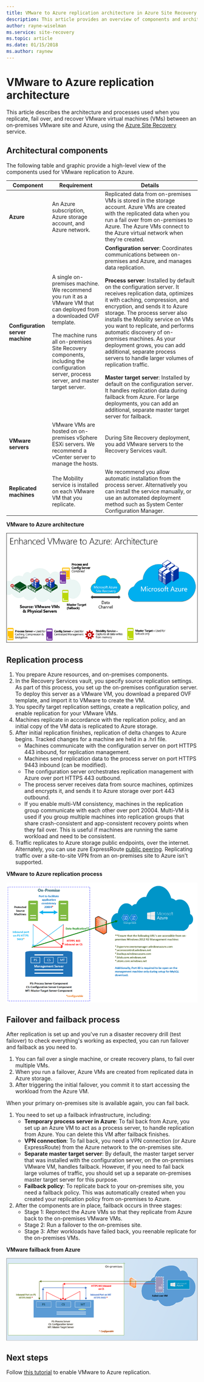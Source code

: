 ```yaml
---
title: VMware to Azure replication architecture in Azure Site Recovery | Microsoft Docs
description: This article provides an overview of components and architecture used when replicating on-premises VMware VMs to Azure with the Azure Site Recovery service
author: rayne-wiselman
ms.service: site-recovery
ms.topic: article
ms.date: 01/15/2018
ms.author: raynew
---
```


# VMware to Azure replication architecture

This article describes the architecture and processes used when you replicate, fail over, and recover VMware virtual machines (VMs) between an on-premises VMware site and Azure, using the [Azure Site Recovery](site-recovery-overview.md) service.


## Architectural components

The following table and graphic provide a high-level view of the components used for VMware replication to Azure.  

**Component** | **Requirement** | **Details**
--- | --- | ---
**Azure** | An Azure subscription, Azure storage account, and Azure network. | Replicated data from on-premises VMs is stored in the storage account. Azure VMs are created with the replicated data when you run a fail over from on-premises to Azure. The Azure VMs connect to the Azure virtual network when they're created.
**Configuration server machine** | A single on-premises machine. We recommend you run it as a VMware VM that can deployed from a downloaded OVF template.<br/><br/> The machine runs all on-premises Site Recovery components, including the configuration server, process server, and master target server. | **Configuration server**: Coordinates communications between on-premises and Azure, and manages data replication.<br/><br/> **Process server**:  Installed by default on the configuration server. It receives replication data, optimizes it with caching, compression, and encryption, and sends it to Azure storage. The process server also installs the Mobility service on VMs you want to replicate, and performs automatic discovery of on-premises machines. As your deployment grows, you can add additional, separate process servers to handle larger volumes of replication traffic.<br/><br/>  **Master target server**: Installed by default on the configuration server. It handles replication data during failback from Azure. For large deployments, you can add an additional, separate master target server for failback.
**VMware servers** | VMware VMs are hosted on on-premises vSphere ESXi servers. We recommend a vCenter server to manage the hosts. | During Site Recovery deployment, you add VMware servers to the Recovery Services vault.
**Replicated machines** | The Mobility service is installed on each VMware VM that you replicate. | We recommend you allow automatic installation from the process server. Alternatively you can install the service manually, or use an automated deployment method such as System Center Configuration Manager.

**VMware to Azure architecture**

![Components](./media/concepts-vmware-to-azure-architecture/arch-enhanced.png)

## Replication process

1.  You prepare Azure resources, and on-premises components.
2.  In the Recovery Services vault, you specify source replication settings. As part of this process, you set up the on-premises configuration server. To deploy this server as a VMware VM, you download a prepared OVF template, and import it to VMware to create the VM.
3. You specify target replication settings, create a replication policy, and enable replication for your VMware VMs.
4.  Machines replicate in accordance with the replication policy, and an initial copy of the VM data is replicated to Azure storage.
5.  After initial replication finishes, replication of delta changes to Azure begins. Tracked changes for a machine are held in a .hrl file.
    - Machines communicate with the configuration server on port HTTPS 443 inbound, for replication management.
    - Machines send replication data to the process server on port HTTPS 9443 inbound (can be modified).
    - The configuration server orchestrates replication management with Azure over port HTTPS 443 outbound.
    - The process server receives data from source machines, optimizes and encrypts it, and sends it to Azure storage over port 443 outbound.
    - If you enable multi-VM consistency, machines in the replication group communicate with each other over port 20004. Multi-VM is used if you group multiple machines into replication groups that share crash-consistent and app-consistent recovery points when they fail over. This is useful if machines are running the same workload and need to be consistent.
6.  Traffic replicates to Azure storage public endpoints, over the internet. Alternately, you can use zure ExpressRoute [public peering](../expressroute/expressroute-circuit-peerings.md#azure-public-peering). Replicating traffic over a site-to-site VPN from an on-premises site to Azure isn't supported.


**VMware to Azure replication process**

![Replication process](./media/concepts-vmware-to-azure-architecture/v2a-architecture-henry.png)

## Failover and failback process

After replication is set up and you've run a disaster recovery drill (test failover) to check everything's working as expected, you can run failover and failback as you need to.

1. You can fail over a single machine, or create recovery plans, to fail over multiple VMs.
2. When you run a failover, Azure VMs are created from replicated data in Azure storage.
3. After triggering the initial failover, you commit it to start accessing the workload from the Azure VM.

When your primary on-premises site is available again, you can fail back.
1. You need to set up a failback infrastructure, including:
    - **Temporary process server in Azure**: To fail back from Azure, you set up an Azure VM to act as a process server, to handle replication from Azure. You can delete this VM after failback finishes.
    - **VPN connection**: To fail back, you need a VPN connection (or Azure ExpressRoute) from the Azure network to the on-premises site.
    - **Separate master target server**: By default, the master target server that was installed with the configuration server, on the on-premises VMware VM, handles failback. However, if you need to fail back large volumes of traffic, you should set up a separate on-premises master target server for this purpose.
    - **Failback policy**: To replicate back to your on-premises site, you need a failback policy. This was automatically created when you created your replication policy from on-premises to Azure.
2. After the components are in place, failback occurs in three stages:
    - Stage 1: Reprotect the Azure VMs so that they replicate from Azure back to the on-premises VMware VMs.
    - Stage 2: Run a failover to the on-premises site.
    - Stage 3: After workloads have failed back, you reenable replicate for the on-premises VMs.

**VMware failback from Azure**

![Failback](./media/concepts-vmware-to-azure-architecture/enhanced-failback.png)


## Next steps

Follow [this tutorial](tutorial-vmware-to-azure.md) to enable VMware to Azure replication.
